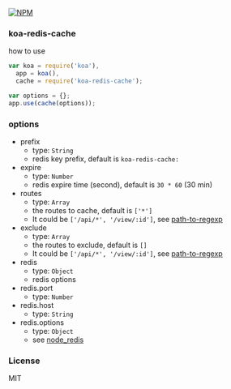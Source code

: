 [![NPM](https://nodei.co/npm/koa-redis-cache.png?downloads=true)](https://nodei.co/npm/koa-redis-cache/)

### koa-redis-cache

how to use
```js
var koa = require('koa'),
  app = koa(),
  cache = require('koa-redis-cache');

var options = {};
app.use(cache(options));
```

### options
* prefix
  - type: `String`
  - redis key prefix, default is `koa-redis-cache:`
* expire
  - type: `Number`
  - redis expire time (second), default is `30 * 60` (30 min)
* routes
  - type: `Array`
  - the routes to cache, default is `['*']`
  - It could be `['/api/*', '/view/:id']`, see [path-to-regexp](https://github.com/component/path-to-regexp)
* exclude
  - type: `Array`
  - the routes to exclude, default is `[]`
  - It could be `['/api/*', '/view/:id']`, see [path-to-regexp](https://github.com/component/path-to-regexp)
* redis
  - type: `Object`
  - redis options
* redis.port
  - type: `Number`
* redis.host
  - type: `String`
* redis.options
  - type: `Object`
  - see [node_redis](https://github.com/mranney/node_redis)

### License
MIT